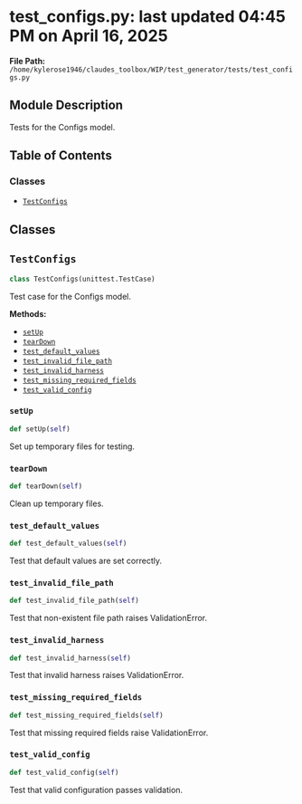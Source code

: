 # test_configs.py: last updated 04:45 PM on April 16, 2025

**File Path:** `/home/kylerose1946/claudes_toolbox/WIP/test_generator/tests/test_configs.py`

## Module Description

Tests for the Configs model.

## Table of Contents

### Classes

- [`TestConfigs`](#testconfigs)

## Classes

## `TestConfigs`

```python
class TestConfigs(unittest.TestCase)
```

Test case for the Configs model.

**Methods:**

- [`setUp`](#setup)
- [`tearDown`](#teardown)
- [`test_default_values`](#test_default_values)
- [`test_invalid_file_path`](#test_invalid_file_path)
- [`test_invalid_harness`](#test_invalid_harness)
- [`test_missing_required_fields`](#test_missing_required_fields)
- [`test_valid_config`](#test_valid_config)

### `setUp`

```python
def setUp(self)
```

Set up temporary files for testing.

### `tearDown`

```python
def tearDown(self)
```

Clean up temporary files.

### `test_default_values`

```python
def test_default_values(self)
```

Test that default values are set correctly.

### `test_invalid_file_path`

```python
def test_invalid_file_path(self)
```

Test that non-existent file path raises ValidationError.

### `test_invalid_harness`

```python
def test_invalid_harness(self)
```

Test that invalid harness raises ValidationError.

### `test_missing_required_fields`

```python
def test_missing_required_fields(self)
```

Test that missing required fields raise ValidationError.

### `test_valid_config`

```python
def test_valid_config(self)
```

Test that valid configuration passes validation.
